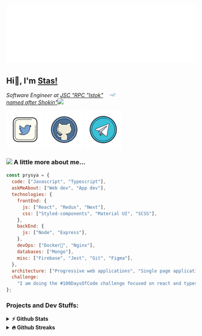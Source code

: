 <h1 align="center">
  <img src="https://raw.githubusercontent.com/prysya/prysya/main/readme.svg" alt="Prysya" />
</h1>

## Hi👋, I'm [Stas!](https://github.com/prysya/)

<img align='right' src="https://media.giphy.com/media/3oKIPnAiaMCws8nOsE/giphy.gif" width="230" style='border-radius: 100%'>
<p><em>Software Engineer at <a href="http://istokmw.ru/">JSC "RPC "Istok" named after Shokin"</a><img src="https://media.giphy.com/media/WUlplcMpOCEmTGBtBW/giphy.gif" width="30"> 
</em></p>

[![Twitter](https://raw.githubusercontent.com/prysya/prysya/main/icons/icons8-twitter.png)](https://twitter.com/prysya_webdev)
[![Github](https://raw.githubusercontent.com/prysya/prysya/main/icons/icons8-github.png)](https://github.com/prysya)
[![Telegram](https://raw.githubusercontent.com/prysya/prysya/main/icons/icons8-telegram.png)](https://t.me/prysya_webdev)

### <img src="https://media.giphy.com/media/j5hWF2V3RlNGItTkGc/giphy.gif" width="50"> A little more about me...

```javascript
const prysya = {
  code: ["Javascript", "Typescript"],
  askMeAbout: ["Web dev", "App dev"],
  technologies: {
    frontEnd: {
      js: ["React", "Redux", "Next"],
      css: ["Styled-components", "Material UI", "SCSS"],
    },
    backEnd: {
      js: ["Node", "Express"],
    },
    devOps: ["Docker🐳", "Nginx"],
    databases: ["Mongo"],
    misc: ["Firebase", "Jest", "Git", "Figma"],
  },
  architecture: ["Progressive web applications", "Single page applications"],
  challenge:
    "I am doing the #100DaysOfCode challenge focused on react and typescript",
};
```

### Projects and Dev Stuffs:


<details>	
  <summary><b>⚡ Github Stats</b></summary>

<img height="180em" src="https://github-readme-stats.vercel.app/api?username=prysya&theme=tokyonight&show_icons=true&hide_border=true&&count_private=true&include_all_commits=true" />
<img height="180em" src="https://github-readme-stats.vercel.app/api/top-langs/?username=prysya&theme=tokyonight&exclude_repo=KNN-Image-Classification&show_icons=true&hide_border=true&layout=compact&langs_count=8"/>
</details>

<details>	
  <summary><b>🔥 Github Streaks</b></summary>

<img height="180em" src="https://github-readme-streak-stats.herokuapp.com/?user=prysya&theme=tokyonight&hide_border=true" />
</details>
